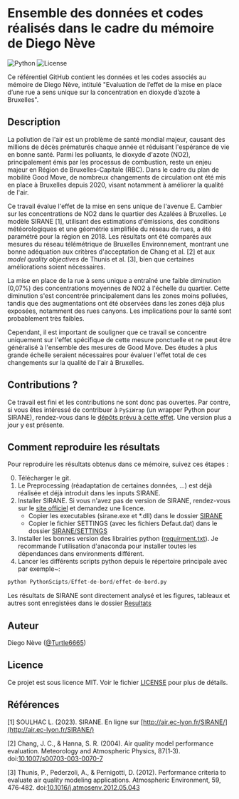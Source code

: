 # Ensemble des données et codes réalisés dans le cadre du mémoire de Diego Nève

![Python](https://img.shields.io/badge/python-3.8-blue.svg) ![License](https://img.shields.io/badge/license-MIT-green.svg)

Ce référentiel GitHub contient les données et les codes associés au mémoire de Diego Nève, intitulé "Evaluation de l’effet de la mise en place d’une rue a sens unique sur la concentration en dioxyde d’azote à Bruxelles".

## Description

La pollution de l'air est un problème de santé mondial majeur, causant des millions de décès prématurés chaque année et réduisant l'espérance de vie en bonne santé. Parmi les polluants, le dioxyde d'azote (NO2), principalement émis par les processus de combustion, reste un enjeu majeur en Région de Bruxelles-Capitale (RBC). Dans le cadre du plan de mobilité Good Move, de nombreux changements de circulation ont été mis en place à Bruxelles depuis 2020, visant notamment à améliorer la qualité de l'air.

Ce travail évalue l'effet de la mise en sens unique de l'avenue E. Cambier sur les concentrations de NO2 dans le quartier des Azalées à Bruxelles. Le modèle SIRANE [1], utilisant des estimations d'émissions, des conditions météorologiques et une géométrie simplifiée du réseau de rues, a été paramétré pour la région en 2018. Les résultats ont été comparés aux mesures du réseau télémétrique de Bruxelles Environnement, montrant une bonne adéquation aux critères d'acceptation de Chang et al. [2] et aux *model quality objectives* de Thunis et al. [3], bien que certaines améliorations soient nécessaires.

La mise en place de la rue à sens unique a entraîné une faible diminution (0,07%) des concentrations moyennes de NO2 à l'échelle du quartier. Cette diminution s'est concentrée principalement dans les zones moins polluées, tandis que des augmentations ont été observées dans les zones déjà plus exposées, notamment des rues canyons. Les implications pour la santé sont probablement très faibles.

Cependant, il est important de souligner que ce travail se concentre uniquement sur l'effet spécifique de cette mesure ponctuelle et ne peut être généralisé à l'ensemble des mesures de Good Move. Des études à plus grande échelle seraient nécessaires pour évaluer l'effet total de ces changements sur la qualité de l'air à Bruxelles.
<!---
## Organisation du référentiel

Le référentiel est organisé de la manière suivante :

```
├── data/
│   ├── dataset1.csv
│   ├── dataset2.xlsx
│   └── ...
├── code/
│   ├── preprocessing.py
│   ├── analysis.ipynb
│   └── ...
├── results/
│   ├── figures/
│   │   ├── plot1.png
│   │   ├── plot2.png
│   │   └── ...
│   └── summary.txt
└── README.md
```

- Le dossier `data/` contient les ensembles de données utilisés dans le cadre du mémoire. Veillez à inclure des explications sur les données et leur format dans le mémoire.
- Le dossier `code/` contient tous les scripts et notebooks utilisés pour le prétraitement, l'analyse, et les expériences réalisées pour le mémoire.
- Le dossier `results/` contient les résultats générés à partir des analyses. Cela peut inclure des graphiques, des tableaux, ou d'autres sorties importantes. Assurez-vous d'inclure une description de chaque fichier de résultat dans le mémoire.
- Le fichier `README.md` (ce fichier) fournit une description du contenu du référentiel, des instructions pour reproduire les résultats et tout autre renseignement pertinent.
-->
## Contributions ?
Ce travail est fini et les contributions ne sont donc pas ouvertes. Par contre, si vous êtes intéressé de contribuer à `PySiWrap` (un wrapper Python pour SIRANE), rendez-vous dans le [dépôts prévu à cette effet](). Une version plus a jour y est présente.

## Comment reproduire les résultats

Pour reproduire les résultats obtenus dans ce mémoire, suivez ces étapes :

0. Télécharger le git.
1. Le Preprocessing (réadaptation de certaines données, ...) est déjà réalisée et déjà introduit dans les inputs SIRANE.
2. Installer SIRANE. Si vous n'avez pas de version de SIRANE, rendez-vous sur le [site officiel](http://air.ec-lyon.fr/SIRANE/index.php) et demandez une licence.
    * Copier les executables (sirane.exe et \*.dll) dans le dossier [SIRANE](/SIRANE/)
    * Copier le fichier SETTINGS (avec les fichiers Defaut.dat) dans le dossier [SIRANE/SETTINGS](/SIRANE/SETTINGS/)
3. Installer les bonnes version des librairies python ([requirment.txt](requirment.txt)). Je recommande l'utilisation d'anaconda pour installer toutes les dépendances dans environments différent.
4. Lancer les différents scripts python depuis le répertoire principale avec par exemple~:
```python
python PythonScipts/Effet-de-bord/effet-de-bord.py
```
Les résultats de SIRANE sont directement analysé et les figures, tableaux et autres sont enregistées dans le dossier [Resultats](Resultats/)


## Auteur

Diego Nève ([@Turtle6665](https://github.com/Turtle6665))

## Licence

Ce projet est sous licence MIT. Voir le fichier [LICENSE](LICENSE) pour plus de détails.

## Références
[1] SOULHAC L. (2023). SIRANE. En ligne sur [http://air.ec-lyon.fr/SIRANE/](http://air.ec-lyon.fr/SIRANE/)

[2] Chang, J. C., & Hanna, S. R. (2004). Air quality model performance evaluation. Meteorology and Atmospheric Physics, 87(1‑3). doi:[10.1007/s00703-003-0070-7](https://doi.org/10.1007/s00703-003-0070-7)

[3] Thunis, P., Pederzoli, A., & Pernigotti, D. (2012). Performance criteria to evaluate air quality modeling applications. Atmospheric Environment, 59, 476‑482. doi:[10.1016/j.atmosenv.2012.05.043](https://doi.org/10.1016/j.atmosenv.2012.05.043)

